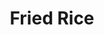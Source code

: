 ---
title: Fried Rice
favorite: true
source: Life as a Lofthouse
source_url: http://life-as-a-lofthouse.blogspot.com/2010/09/baked-sweet-and-sour-chicken-with-fried.html
yield: 4 servings
active_time: 
total_time: 
tags: asian
image: /uploads/friedRice.jpg
ingredients: |-
  * 3 cups cooked white rice (day old or leftover rice works best!) 
  * 3 tbs sesame oil 
  * 1 cup frozen peas and carrots (thawed) 
  * 1 small onion, chopped 
  * 2 tsp minced garlic 
  * 2 eggs, slightly beaten 
  * 1/4 cup soy sauce 
instructions: |-
  * On medium high heat, heat the oil in a large skillet or wok. Add the peas/carrots mix, onion and garlic. Stir fry until tender. 
  * Lower the heat to medium low and push the mixture off to one side, then pour your eggs on the other side of skillet and stir fry until scrambled. Now add the rice and soy sauce and blend all together well. 
  * Stir fry until thoroughly heated!  **You could really play around with this rice too! Try adding some diced ham, or green onion :) Yum! 
notes: Don't do the soy sauce! Find something else. 
---